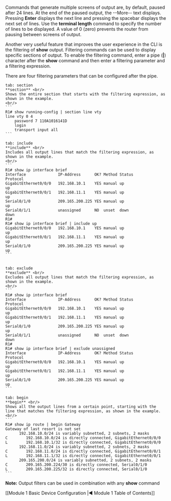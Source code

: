 Commands that generate multiple screens of output are, by default, paused after 24 lines. At the end of the paused output, the --More-- text displays. Pressing **Enter** displays the next line and pressing the spacebar displays the next set of lines. Use the **terminal length** command to specify the number of lines to be displayed. A value of 0 (zero) prevents the router from pausing between screens of output.

Another very useful feature that improves the user experience in the CLI is the filtering of **show** output. Filtering commands can be used to display specific sections of output. To enable the filtering command, enter a pipe (**|**) character after the **show** command and then enter a filtering parameter and a filtering expression.

There are four filtering parameters that can be configured after the pipe.

````tabs
tab: section
**section** <br/>
Shows the entire section that starts with the filtering expression, as shown in the example.
<br/>
```
R1# show running-config | section line vty
line vty 0 4
	password 7 110A1016141D
	login
	transport input all
```

tab: include
**include** <br/>
Includes all output lines that match the filtering expression, as shown in the example.
<br/>
```
R1# show ip interface brief
Interface              IP-Address      OK? Method Status                Protocol
GigabitEthernet0/0/0   192.168.10.1    YES manual up                    up
GigabitEthernet0/0/1   192.168.11.1    YES manual up                    up
Serial0/1/0            209.165.200.225 YES manual up                    up
Serial0/1/1            unassigned      NO  unset  down                  down
R1#
R1# show ip interface brief | include up
GigabitEthernet0/0/0   192.168.10.1    YES manual up                    up
GigabitEthernet0/0/1   192.168.11.1    YES manual up                    up
Serial0/1/0            209.165.200.225 YES manual up                    up
```


tab: exclude
**exclude** <br/>
Excludes all output lines that match the filtering expression, as shown in the example.
<br/>
```
R1# show ip interface brief
Interface              IP-Address      OK? Method Status                Protocol
GigabitEthernet0/0/0   192.168.10.1    YES manual up                    up
GigabitEthernet0/0/1   192.168.11.1    YES manual up                    up
Serial0/1/0            209.165.200.225 YES manual up                    up
Serial0/1/1            unassigned      NO  unset  down                  down
R1#
R1# show ip interface brief | exclude unassigned
Interface              IP-Address      OK? Method Status                Protocol
GigabitEthernet0/0/0   192.168.10.1    YES manual up                    up
GigabitEthernet0/0/1   192.168.11.1    YES manual up                    up
Serial0/1/0            209.165.200.225 YES manual up                    up
```

tab: begin
**begin** <br/>
Shows all the output lines from a certain point, starting with the line that matches the filtering expression, as shown in the example.
<br/>
```
R1# show ip route | begin Gateway
Gateway of last resort is not set
      192.168.10.0/24 is variably subnetted, 2 subnets, 2 masks
C        192.168.10.0/24 is directly connected, GigabitEthernet0/0/0
L        192.168.10.1/32 is directly connected, GigabitEthernet0/0/0
      192.168.11.0/24 is variably subnetted, 2 subnets, 2 masks
C        192.168.11.0/24 is directly connected, GigabitEthernet0/0/1
L        192.168.11.1/32 is directly connected, GigabitEthernet0/0/1
      209.165.200.0/24 is variably subnetted, 2 subnets, 2 masks
C        209.165.200.224/30 is directly connected, Serial0/1/0
L        209.165.200.225/32 is directly connected, Serial0/1/0
```
````
**Note:** Output filters can be used in combination with any **show** command

[[Module 1 Basic Device Configuration |◀ Module 1 Table of Contents]]